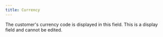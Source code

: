 ```yaml
---
title: Currency
---
```



The customer's currency code is displayed in this field. This is a display field and cannot be edited.
